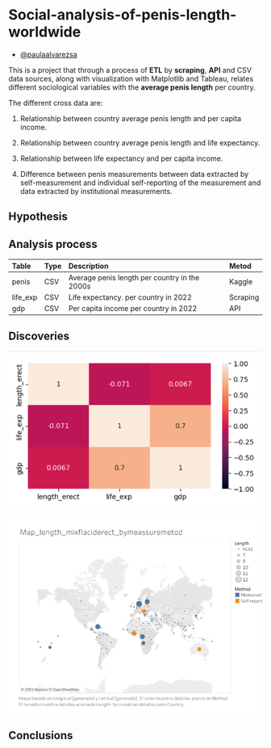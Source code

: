 # Social-analysis-of-penis-length-worldwide


- [@paulaalvarezsa](https://github.com/paulaalvarezsa)



This is a project that through a process of **ETL** by **scraping**, **API** and CSV data sources, along with visualization with Matplotlib and Tableau, relates different sociological variables with the **average penis length** per country.

The different cross data are: 

1. Relationship between country average penis length and per capita income.

2. Relationship between country average penis length and life expectancy.

3. Relationship between life expectancy and per capita income.

4. Difference between penis measurements between data extracted by self-measurement and individual self-reporting of the measurement and data extracted by institutional measurements.

## Hypothesis



## Analysis process

| Table | Type     | Description                |Metod|
| :-------- | :------- | :------------------------- |:-------  |
| penis | CSV | Average penis length per country in the 2000s | Kaggle |
| life_exp | CSV | Life expectancy. per country in 2022 | Scraping |
|  gdp| CSV| Per capita income per country in 2022 |API |


## Discoveries

![relationship_between_variables.png](https://github.com/paulaalvarezsa/Social-analysis-of-penis-length-worldwide/blob/main/images/relationship_between_variables.png)

![map_length_mixflaciderect_by method.png](https://github.com/paulaalvarezsa/Social-analysis-of-penis-length-worldwide/blob/main/images/map_length_mixflaciderect_by%20method.png)

## Conclusions
